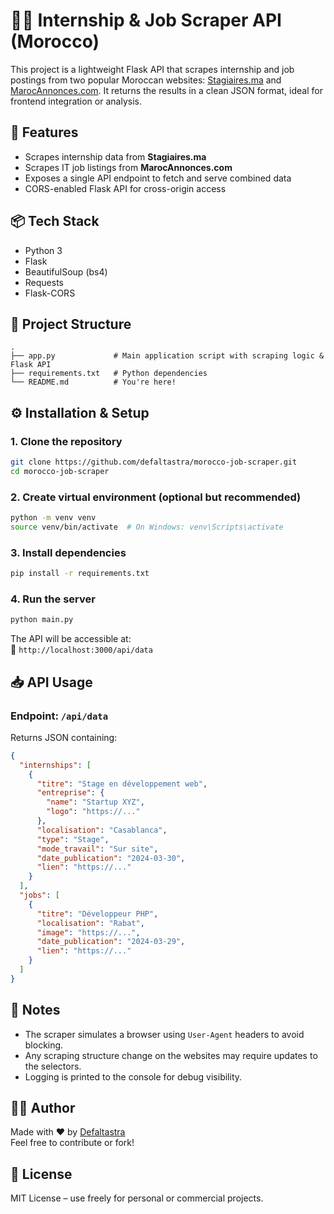 

# 🧑‍💻 Internship & Job Scraper API (Morocco)

This project is a lightweight Flask API that scrapes internship and job postings from two popular Moroccan websites: [Stagiaires.ma](https://www.stagiaires.ma) and [MarocAnnonces.com](https://www.marocannonces.com). It returns the results in a clean JSON format, ideal for frontend integration or analysis.

## 🚀 Features

- Scrapes internship data from **Stagiaires.ma**
- Scrapes IT job listings from **MarocAnnonces.com**
- Exposes a single API endpoint to fetch and serve combined data
- CORS-enabled Flask API for cross-origin access

## 📦 Tech Stack

- Python 3
- Flask
- BeautifulSoup (bs4)
- Requests
- Flask-CORS

## 📂 Project Structure

```
.
├── app.py             # Main application script with scraping logic & Flask API
├── requirements.txt   # Python dependencies
└── README.md          # You're here!
```

## ⚙️ Installation & Setup

### 1. Clone the repository

```bash
git clone https://github.com/defaltastra/morocco-job-scraper.git
cd morocco-job-scraper
```

### 2. Create virtual environment (optional but recommended)

```bash
python -m venv venv
source venv/bin/activate  # On Windows: venv\Scripts\activate
```

### 3. Install dependencies

```bash
pip install -r requirements.txt
```


### 4. Run the server

```bash
python main.py
```

The API will be accessible at:  
📍 `http://localhost:3000/api/data`

## 📥 API Usage

### Endpoint: `/api/data`

Returns JSON containing:

```json
{
  "internships": [
    {
      "titre": "Stage en développement web",
      "entreprise": {
        "name": "Startup XYZ",
        "logo": "https://..."
      },
      "localisation": "Casablanca",
      "type": "Stage",
      "mode_travail": "Sur site",
      "date_publication": "2024-03-30",
      "lien": "https://..."
    }
  ],
  "jobs": [
    {
      "titre": "Développeur PHP",
      "localisation": "Rabat",
      "image": "https://...",
      "date_publication": "2024-03-29",
      "lien": "https://..."
    }
  ]
}
```

## 📌 Notes

- The scraper simulates a browser using `User-Agent` headers to avoid blocking.
- Any scraping structure change on the websites may require updates to the selectors.
- Logging is printed to the console for debug visibility.

## 🧑‍💻 Author

Made with ❤️ by [Defaltastra](https://github.com/defaltastra)  
Feel free to contribute or fork!

## 📃 License

MIT License – use freely for personal or commercial projects.


